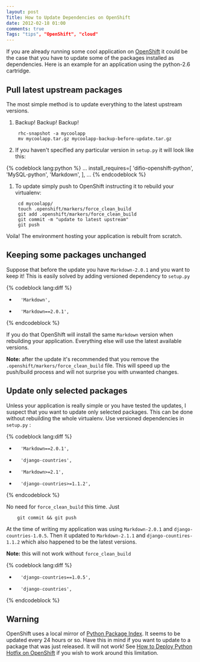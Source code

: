 ```yaml
---
layout: post
Title: How to Update Dependencies on OpenShift
date: 2012-02-18 01:00
comments: true
Tags: "tips", "OpenShift", "cloud"
---
```


If you are already running some cool application on [OpenShift](http://openshift.redhat.com)
it could be the case that you have to update some of the packages installed as dependencies.
Here is an example for an application using the python-2.6 cartridge.


Pull latest upstream packages
-----------------------------

The most simple method is to update everything to the latest upstream versions. 

1. Backup! Backup! Backup!

        rhc-snapshot -a mycoolapp
        mv mycoolapp.tar.gz mycoolapp-backup-before-update.tar.gz

1. If you haven't specified any particular version in `setup.py` it will
look like this:

{% codeblock lang:python %}
...
install_requires=[
                'difio-openshift-python',
                'MySQL-python',
                'Markdown',
               ],
...
{% endcodeblock %}

1. To update simply push to OpenShift instructing it to rebuild your virtualenv:

        cd mycoolapp/
        touch .openshift/markers/force_clean_build
        git add .openshift/markers/force_clean_build
        git commit -m "update to latest upstream"
        git push

Voila! The environment hosting your application is rebuilt from scratch.

Keeping some packages unchanged
-------------------------------

Suppose that before the update you have `Markdown-2.0.1` and you want to keep it!
This is easily solved by adding versioned dependency to `setup.py`

{% codeblock lang:diff %}
-       'Markdown',
+       'Markdown==2.0.1',
{% endcodeblock %}

If you do that OpenShift will install the same `Markdown` version when rebuilding your
application. Everything else will use the latest available versions.


**Note:** after the update it's recommended that you remove the 
`.openshift/markers/force_clean_build` file. This will speed up the push/build process
and will not surprise you with unwanted changes.


Update only selected packages
-------------------------

Unless your application is really simple or you have tested the updates, I suspect that
you want to update only selected packages. This can be done without rebuilding the whole
virtualenv. Use versioned dependencies in `setup.py` :

{% codeblock lang:diff %}
-       'Markdown==2.0.1',
-       'django-countries',
+       'Markdown>=2.1',
+       'django-countries>=1.1.2',
{% endcodeblock %}

No need for `force_clean_build` this time. Just

        git commit && git push

At the time of writing my application was using `Markdown-2.0.1` and `django-countries-1.0.5`.
Then it updated to `Markdown-2.1.1` and `django-countires-1.1.2` which also happened to be
the latest versions.


**Note:** this will not work without `force_clean_build`

{% codeblock lang:diff %}
-       'django-countries==1.0.5',
+       'django-countries',
{% endcodeblock %}

Warning
-------

OpenShift uses a local mirror of [Python Package Index](http://pypi.python.org).
It seems to be updated every 24 hours or so. Have this in mind if you want to update
to a package that was just released. It will not work! See
[How to Deploy Python Hotfix on OpenShift](/blog/2013/04/24/how-to-deploy-python-hotfix-on-redhat-openshift-cloud/)
if you wish to work around this limitation.

